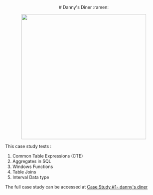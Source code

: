 <p align="center">
    # Danny's Diner :ramen:
</p>


<p align="center">
    <img src="https://8weeksqlchallenge.com/images/case-study-designs/1.png" width="400" height="400">
</p>


This case study tests :
1. Common Table Expressions (CTE)
2. Aggregates in SQL
3. Windows Functions 
4. Table Joins
5. Interval Data type


The full case study can be accessed at [Case Study #1- danny's diner](https://8weeksqlchallenge.com/case-study-1/)
